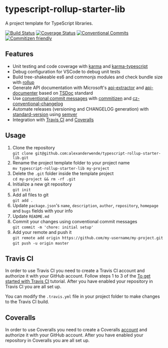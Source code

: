 # typescript-rollup-starter-lib
A project template for TypeScript libraries.

[![Build Status](https://travis-ci.org/alexanderwende/typescript-rollup-starter-lib.svg?branch=master)](https://travis-ci.org/alexanderwende/typescript-rollup-starter-lib)
[![Coverage Status](https://coveralls.io/repos/github/alexanderwende/typescript-rollup-starter-lib/badge.svg?branch=master)](https://coveralls.io/github/alexanderwende/typescript-rollup-starter-lib?branch=master)
[![Conventional Commits](https://img.shields.io/badge/Conventional%20Commits-1.0.0-yellow.svg)](https://conventionalcommits.org)
[![Commitizen friendly](https://img.shields.io/badge/commitizen-friendly-brightgreen.svg)](http://commitizen.github.io/cz-cli/)

## Features

* Unit testing and code coverage with [karma](http://karma-runner.github.io/) and [karma-typescript](https://www.npmjs.com/package/karma-typescript)
* Debug configuration for VSCode to debug unit tests
* Build tree-shakeable es6 and commonjs modules and check bundle size with [rollup](https://rollupjs.org/)
* Generate API documentation with Microsoft's [api-extractor](https://github.com/Microsoft/web-build-tools/tree/master/apps/api-extractor) and [api-documenter](https://github.com/Microsoft/web-build-tools/tree/master/apps/api-documenter) based on [TSDoc](https://github.com/Microsoft/tsdoc) standard
* Use [conventional commit messages](https://conventionalcommits.org/) with [commitizen](https://github.com/commitizen/cz-cli) and [cz-conventional-changelog](https://github.com/commitizen/cz-conventional-changelog)
* Automate releases (versioning and CHANGELOG generation) with [standard-version](https://github.com/conventional-changelog/standard-version) using [semver](https://semver.org/)
* Integration with [Travis CI](https://travis-ci.org/) and [Coveralls](https://coveralls.io/)

## Usage

1. Clone the repository  
`git clone git@github.com:alexanderwende/typescript-rollup-starter-lib.git`
2. Rename the project template folder to your project name  
`mv typescript-rollup-starter-lib my-project`
3. Delete the `.git` folder inside the template project  
`cd my-project && rm -rf .git`
4. Initialize a new git repository  
`git init`
5. Add all files to git  
`git add .`
6. Update `package.json`'s `name`, `description`, `author`, `repository`, `homepage` and `bugs` fields with your info
7. Update `README.md`
8. Commit your changes using conventional commit messages  
`git commit -m 'chore: initial setup'`
9. Add your remote and push it  
`git remote add origin https://github.com/my-username/my-project.git`  
`git push -u origin master`

## Travis CI

In order to use Travis CI you need to create a Travis CI account and authorize it with your GitHub account. Follow steps 1 to 3 of the [To get started with Travis CI](https://docs.travis-ci.com/user/tutorial/#to-get-started-with-travis-ci) tutorial. After you have enabled your repository in Travis CI you are all set up. 

You can modify the `.travis.yml` file in your project folder to make changes to the Travis CI build.

## Coveralls

In order to use Coveralls you need to create a Coveralls [account](https://docs.coveralls.io/) and authorize it with your GitHub account. After you have enabled your repository in Coveralls you are all set up.
